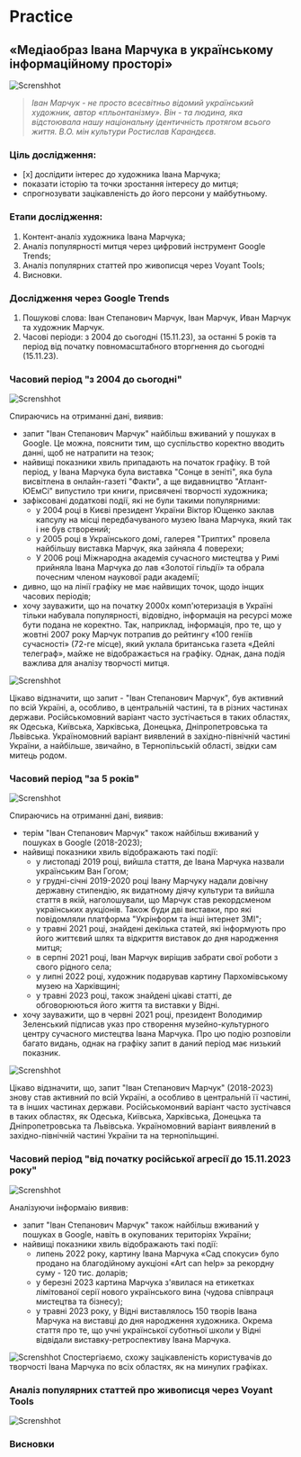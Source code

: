# Practice

## «Медіаобраз Івана Марчука в українському інформаційному просторі»

![Screnshhot](https://github.com/DmytroStruk1/Practice/blob/main/%D0%86%D0%B2%D0%B0%D0%BD%20%D0%9C%D0%B0%D1%80%D1%87%D1%83%D0%BA%20%D1%84%D0%BE%D1%82%D0%BE.jpg)

>_Іван Марчук - не просто всесвітньо відомий український художник, автор «пльонтанізму». Він - та людина, яка відстоювала нашу національну ідентичність протягом всього життя. В.О. мін культури Ростислав Карандєєв._

### Ціль дослідження:
- [х] дослідити інтерес до художника Івана Марчука;
- показати історію та точки зростання інтересу до митця;
- спрогнозувати зацікавленість до його персони у майбутньому.

### Етапи дослідження:
1. Контент-аналіз художника Івана Марчука;
2. Аналіз популярності митця через цифровий інструмент Google Trends;
3. Аналіз популярних статтей про живописця через Voyant Tools;
4. Висновки.

### Дослідження через Google Trends
1. Пошукові слова: Іван Степанович Марчук, Іван Марчук, Иван Марчук та художник Марчук.
2. Часові періоди: з 2004 до сьогодні (15.11.23), за останні 5 років та період від початку повномасштабного вторгнення до сьогодні (15.11.23).

### Часовий період "з 2004 до сьогодні"   
![Screnshhot](https://github.com/DmytroStruk1/Practice/blob/main/%D0%97%202004%20%D1%80%D0%BE%D0%BA%D1%83%20%D0%B4%D0%BE....png)

Спираючись на отриманні дані, виявив:
- запит "Іван Степанович Марчук" найбільш вживаний у пошуках в Google. Це можна, пояснити тим, що суспільство коректно вводить данні, щоб не натрапити на тезок;
- найвищі показники хвиль припадають на початок графіку. В той період, у Івана Марчука була виставка "Сонце в зеніті", яка була висвітлена в онлайн-газеті "Факти", а ще видавництво "Атлант-ЮЕмСі" випустило три книги, присвячені творчості художника;
- зафіксовані додаткові події, які не були такими популярними:  
  + у 2004 році в Києві президент України Віктор Ющенко заклав капсулу на місці передбачуваного музею Івана Марчука, який так і не був створений;
  + у 2005 році в Українського домі, галерея "Триптих" провела найбільшу виставка Марчук, яка зайняла 4 поверехи;
  + У 2006 році Міжнародна академія сучасного мистецтва у Римі прийняла Івана Марчука до лав «Золотої гільдії» та обрала почесним членом наукової ради академії;
- дивно, що на лінії графіку не має найвищих точок, щодо інщих часових періодів;
- хочу зауважити, що на початку 2000х комп'ютеризація в Україні тільки набувала популярності, відовідно, інформація на ресурсі може бути подана не коректно. Так, наприклад, інформація, про те, що у жовтні 2007 року Марчук потрапив до рейтингу «100 геніїв сучасності» (72-ге місце), який уклала британська газета «Дейлі телеграф», майже не відображається на графіку. Однак, дана подія важлива для аналізу творчості митця.

![Screnshhot](https://github.com/DmytroStruk1/Practice/blob/main/%D0%9C%D0%B0%D1%80%D1%87%D1%83%D0%BA%20%D0%B7%202004%20%D0%B4%D0%BE%20%D1%81%D1%8C%D0%BE%D0%B3%D0%BE%D0%B4%D0%BD%D1%96.png)

Цікаво відзначити, що запит - "Іван Степанович Марчук", був активний по всій Україні, а, особливо, в центральній частині, та в різних частинах держави. 
Російськомовний варіант часто зустічається в таких областях, як Одеська, Київська, Харківська, Донецька, Дніпропетровська та Львівська. 
Україномовний варіант виявлений в західно-північній частині України, а найбільше, звичайно, в Тернопільській області, звідки сам митець родом. 

### Часовий період "за 5 років"   
![Screnshhot](https://github.com/DmytroStruk1/Practice/blob/main/%D0%9C%D0%B0%D1%80%D1%87%D1%83%D0%BA%20%D0%BE%D1%81%D1%82%D0%B0%D0%BD%D0%BD%D1%96%205%20%D1%80%D0%BE%D0%BA%D1%96%D0%B2.png)

Спираючись на отриманні дані, виявив:
- терім "Іван Степанович Марчук" також найбільш вживаний у пошуках в Google (2018-2023);
- найвищі показники хвиль відображають такі події:
   + у листопаді 2019 році, вийшла стаття, де Івана Марчука назвали українським Ван Гогом;
   + у грудні-січні 2019-2020 році Івану Марчуку надали довічну державну стипендію, як видатному діячу культури та вийшла стаття в якій, наголошували, що Марчук став рекордсменом українських аукціонів. Також буди дві виставки, про які повідомляли платформа "Укрінформ та інші інтернет ЗМІ";
   + у травні 2021 році, знайдені декілька статей, які інформують про його життєвий шлях та відкриття виставок до дня народження митця;
   + в серпні 2021 році, Іван Марчук виріщив забрати свої роботи з свого рідного села;
   + у липні 2022 році, художник подарував картину Пархомівському музею на Харківщині;
   + у травні 2023 році, також знайдені цікаві статті, де обговорюються його життя та виставки у Відні.
- хочу зауважити, що в червні 2021 році, президент Володимир Зеленський підписав указ про створення музейно-культурного центру сучасного мистецтва Івана Марчука. Про цю подію розповіли багато видань, однак на графіку запит в даний період має низький показник. 
  
![Screnshhot](https://github.com/DmytroStruk1/Practice/blob/main/%D0%9C%D0%B0%D1%80%D1%87%D1%83%D0%BA%20%D0%B7%D0%B0%205%20%D1%80%D0%BE%D0%BA%D1%96%D0%B2%20%D1%96%20%D0%B4%D0%BE%20%D1%81%D1%8C%D0%B3%D0%BE%D0%B4%D0%BD%D1%96.png)

Цікаво відзначити, що, запит "Іван Степанович Марчук" (2018-2023) знову став активний по всій Україні, а особливо в центральній її частині, та в інших частинах держави. 
Російськомонвий варіант часто зустічався в таких областях, як Одеська, Київська, Харківська, Донецька та Дніпропетровська та Львівська. 
Україномовний варіант виявлений в західно-північній частині України та на тернопільщині. 

### Часовий період "від початку російської агресії до 15.11.2023 року"   
![Screnshhot](https://github.com/DmytroStruk1/Practice/blob/main/%D0%92%D1%96%D0%B4%20%D0%BF%D0%BE%D1%87%D0%B0%D1%82%D0%BA%D1%83%20%D0%B2%D1%96%D0%B9%D0%BD%D0%B8.png)

Аналізуючи інформаію виявив:
- запит "Іван Степанович Марчук" також найбільш вживаний у пошуках в Google, навіть в окупованих територіях України;
- найвищі показники хвиль відображають такі події:
   + липень 2022 року, картину Івана Марчука «Сад спокуси» було продано на благодійному аукціоні «Art can help» за рекордну суму - 120 тис. доларів;
   + у березні 2023 картина Марчука з'явилася на етикетках лімітованої серії нового українського вина (чудова співпраця мистецтва та бізнесу);
   + у травні 2023 року, у Відні виставлялось 150 творів Івана Марчука на виставці до дня народження художника. Окрема стаття про те, що учні української суботньої школи у Відні відвідали виставку-ретроспективу Івана Марчука. 
  
![Screnshhot](https://github.com/DmytroStruk1/Practice/blob/main/%D0%9C%D0%B0%D1%80%D1%87%D1%83%D0%BA%20%D0%B2%D1%96%D0%B4%2024.02.2022.png)
Спостергіаємо, схожу зацікавленість користувачів до творчості Івана Марчука по всіх областях, як на минулих графіках. 

### Аналіз популярних статтей про живописця через Voyant Tools
![Screnshhot](https://github.com/DmytroStruk1/Practice/blob/main/Voyant%20Tools.png)

### Висновки 


